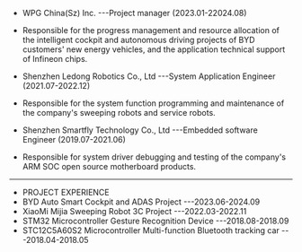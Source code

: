 - WPG China(Sz) Inc. ---Project manager (2023.01-22024.08)
- Responsible for the progress management and resource allocation of the intelligent cockpit and autonomous driving projects of BYD customers' new energy vehicles, and the application technical support of Infineon chips.

- Shenzhen Ledong Robotics Co., Ltd ---System Application Engineer (2021.07-2022.12)
- Responsible for the system function programming and maintenance of the company's sweeping robots and service robots.

- Shenzhen Smartfly Technology Co., Ltd ---Embedded software Engineer (2019.07-2021.06)
- Responsible for system driver debugging and testing of the company's ARM SOC open source motherboard products.
- -------------------------------------------
- PROJECT EXPERIENCE
- BYD Auto Smart Cockpit and ADAS Project          ---2023.06-2024.09
- XiaoMi Mijia Sweeping Robot 3C Project           ---2022.03-2022.11
- STM32 Microcontroller Gesture Recognition Device ---2018.08-2018.09
- STC12C5A60S2 Microcontroller Multi-function Bluetooth tracking car ---2018.04-2018.05
